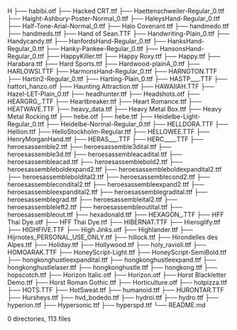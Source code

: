H
├── habibi.otf
├── Hacked CRT.ttf
├── Haettenschweiler-Regular_0.ttf
├── Haight-Ashbury-Poster-Normal_0.ttf
├── HaleysHand-Regular_0.ttf
├── Half-Tone-Arial-Normal_0.ttf
├── Halo Covenant.ttf
├── handmedo.ttf
├── handmeds.ttf
├── Hand of Sean.TTF
├── Handwriting-Plain_0.ttf
├── Handycandy.ttf
├── HanfordsHand-Regular_0.ttf
├── HanksHand-Regular_0.ttf
├── Hanky-Pankee-Regular_0.ttf
├── HansonsHand-Regular_0.ttf
├── HappyKiller.ttf
├── Happy Roxy.ttf
├── Happy.ttf
├── Harabara.ttf
├── Hard Sports.ttf
├── Hardwood-plainA_0.ttf
├── HARLOWSI.TTF
├── HarmonsHand-Regular_0.ttf
├── HARNGTON.TTF
├── Hartin2-Regular_0.ttf
├── Harting-Plain_0.ttf
├── HASTP___.TTF
├── hattori_hanzo.otf
├── Haunting Attraction.ttf
├── HAWAIIAH.TTF
├── Hazel-LET-Plain_0.ttf
├── headhunter.ttf
├── Headshots.otf
├── HEARGRG_.TTF
├── Heartbreaker.ttf
├── Heart Romance.ttf
├── HEATWAVE.TTF
├── heavy_data.ttf
├── Heavy Metal Box.ttf
├── Heavy Metal Rocking.ttf
├── hebe.otf
├── hebe.ttf
├── Heidelbe-Light-Regular_0.ttf
├── Heidelbe-Normal-Regular_0.ttf
├── HELLDORA.TTF
├── Hellion.ttf
├── HelloStockholm-Regular.ttf
├── HELLOWEE.TTF
├── HenryMorganHand.ttf
├── HERAS___.TTF
├── HERC____.TTF
├── heroesassemble2.ttf
├── heroesassemble3dital.ttf
├── heroesassemble3d.ttf
├── heroesassembleacadital.ttf
├── heroesassembleacad.ttf
├── heroesassemblebold2.ttf
├── heroesassembleboldexpand2.ttf
├── heroesassembleboldexpandital2.ttf
├── heroesassembleboldital2.ttf
├── heroesassemblecond2.ttf
├── heroesassemblecondital2.ttf
├── heroesassembleexpand2.ttf
├── heroesassembleexpandital2.ttf
├── heroesassemblegradital.ttf
├── heroesassemblegrad.ttf
├── heroesassembleital2.ttf
├── heroesassembleleft2.ttf
├── heroesassembleoutital.ttf
├── heroesassembleout.ttf
├── hexadonald.ttf
├── HEXAGON_.TTF
├── HFF Thai Dye.otf
├── HFF Thai Dye.ttf
├── HIBERNAT.TTF
├── Hieroglify.ttf
├── HIGHFIVE.TTF
├── High Jinks.otf
├── Highlander.ttf
├── Hijrnotes_PERSONAL_USE_ONLY.ttf
├── hillock.ttf
├── Hirondelles des Alpes.ttf
├── Holiday.ttf
├── Hollywood.ttf
├── holy_ravioli.ttf
├── HOMOARAK.TTF
├── HoneyScript-Light.ttf
├── HoneyScript-SemiBold.ttf
├── hongkonghustleexpandital.ttf
├── hongkonghustleexpand.ttf
├── hongkonghustlelaser.ttf
├── hongkonghustle.ttf
├── hongkong.ttf
├── hopscotch.ttf
├── Horizon Italic.otf
├── Horizon.otf
├── Horst Blackletter Demo.ttf
├── Horst Roman Gothic.ttf
├── Horticulture.otf
├── hotpizza.ttf
├── HOTS.TTF
├── HotSweat.ttf
├── humanoid.ttf
├── HURONTAR.TTF
├── Hursheys.ttf
├── hvd_bodedo.ttf
├── hydroi.ttf
├── hydro.ttf
├── hyperion.ttf
├── Hypersonic.ttf
├── hyperspd.ttf
└── README.md

0 directories, 113 files
